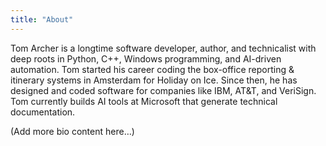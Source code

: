 ```yaml
---
title: "About"
---
```


Tom Archer is a longtime software developer, author, and technicalist with
deep roots in Python, C++, Windows programming, and AI-driven automation. Tom
started his career coding the box-office reporting & itinerary systems in Amsterdam
for Holiday on Ice. Since then, he has designed and coded software for companies
like IBM, AT&T, and VeriSign. Tom currently builds AI tools at Microsoft that
generate technical documentation.

(Add more bio content here…)